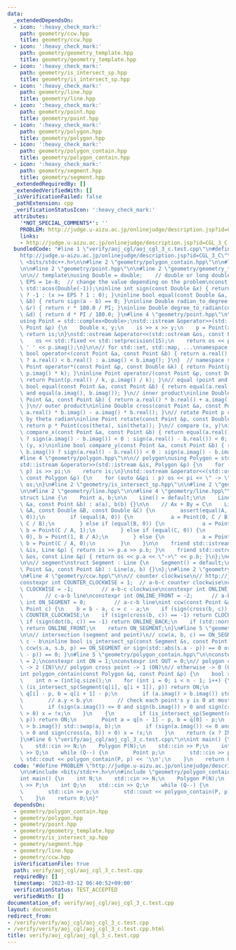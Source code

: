 ```yaml
---
data:
  _extendedDependsOn:
  - icon: ':heavy_check_mark:'
    path: geometry/ccw.hpp
    title: geometry/ccw.hpp
  - icon: ':heavy_check_mark:'
    path: geometry/geometry_template.hpp
    title: geometry/geometry_template.hpp
  - icon: ':heavy_check_mark:'
    path: geometry/is_intersect_sp.hpp
    title: geometry/is_intersect_sp.hpp
  - icon: ':heavy_check_mark:'
    path: geometry/line.hpp
    title: geometry/line.hpp
  - icon: ':heavy_check_mark:'
    path: geometry/point.hpp
    title: geometry/point.hpp
  - icon: ':heavy_check_mark:'
    path: geometry/polygon.hpp
    title: geometry/polygon.hpp
  - icon: ':heavy_check_mark:'
    path: geometry/polygon_contain.hpp
    title: geometry/polygon_contain.hpp
  - icon: ':heavy_check_mark:'
    path: geometry/segment.hpp
    title: geometry/segment.hpp
  _extendedRequiredBy: []
  _extendedVerifiedWith: []
  _isVerificationFailed: false
  _pathExtension: cpp
  _verificationStatusIcon: ':heavy_check_mark:'
  attributes:
    '*NOT_SPECIAL_COMMENTS*': ''
    PROBLEM: http://judge.u-aizu.ac.jp/onlinejudge/description.jsp?id=CGL_3_C
    links:
    - http://judge.u-aizu.ac.jp/onlinejudge/description.jsp?id=CGL_3_C
  bundledCode: "#line 1 \"verify/aoj_cgl/aoj_cgl_3_c.test.cpp\"\n#define PROBLEM \"\
    http://judge.u-aizu.ac.jp/onlinejudge/description.jsp?id=CGL_3_C\"\n\n#include\
    \ <bits/stdc++.h>\n\n#line 2 \"geometry/polygon_contain.hpp\"\n\n#line 2 \"geometry/polygon.hpp\"\
    \n\n#line 2 \"geometry/point.hpp\"\n\n#line 2 \"geometry/geometry_template.hpp\"\
    \n\n// template\nusing Double = double;    // double or long double\nconst Double\
    \ EPS = 1e-8;  // change the value depending on the problem\nconst Double PI =\
    \ std::acos(Double(-1));\ninline int sign(const Double &x) { return x <= -EPS\
    \ ? -1 : (x >= EPS ? 1 : 0); }\ninline bool equal(const Double &a, const Double\
    \ &b) { return sign(a - b) == 0; }\ninline Double radian_to_degree(const Double\
    \ &r) { return r * 180.0 / PI; }\ninline Double degree_to_radian(const Double\
    \ &d) { return d * PI / 180.0; }\n#line 4 \"geometry/point.hpp\"\n\n// point\n\
    using Point = std::complex<Double>;\nstd::istream &operator>>(std::istream &is,\
    \ Point &p) {\n    Double x, y;\n    is >> x >> y;\n    p = Point(x, y);\n   \
    \ return is;\n}\nstd::ostream &operator<<(std::ostream &os, const Point &p) {\n\
    \    os << std::fixed << std::setprecision(15);\n    return os << p.real() <<\
    \ ' ' << p.imag();\n}\n\n// for std::set, std::map, ...\nnamespace std {\ninline\
    \ bool operator<(const Point &a, const Point &b) { return a.real() != b.real()\
    \ ? a.real() < b.real() : a.imag() < b.imag(); }\n}  // namespace std\n\ninline\
    \ Point operator*(const Point &p, const Double &k) { return Point(p.real() * k,\
    \ p.imag() * k); }\ninline Point operator/(const Point &p, const Double &k) {\
    \ return Point(p.real() / k, p.imag() / k); }\n// equal (point and point)\ninline\
    \ bool equal(const Point &a, const Point &b) { return equal(a.real(), b.real())\
    \ and equal(a.imag(), b.imag()); }\n// inner product\ninline Double dot(const\
    \ Point &a, const Point &b) { return a.real() * b.real() + a.imag() * b.imag();\
    \ }\n// outer product\ninline Double cross(const Point &a, const Point &b) { return\
    \ a.real() * b.imag() - a.imag() * b.real(); }\n// rotate Point p counterclockwise\
    \ by theta radian\ninline Point rotate(const Point &p, const Double &theta) {\
    \ return p * Point(cos(theta), sin(theta)); }\n// compare (x, y)\ninline bool\
    \ compare_x(const Point &a, const Point &b) { return equal(a.real(), b.real())\
    \ ? sign(a.imag() - b.imag()) < 0 : sign(a.real() - b.real()) < 0; }\n// compare\
    \ (y, x)\ninline bool compare_y(const Point &a, const Point &b) { return equal(a.imag(),\
    \ b.imag()) ? sign(a.real() - b.real()) < 0 : sign(a.imag() - b.imag()) < 0; }\n\
    #line 4 \"geometry/polygon.hpp\"\n\n// polygon\nusing Polygon = std::vector<Point>;\n\
    std::istream &operator>>(std::istream &is, Polygon &p) {\n    for (auto &&pi :\
    \ p) is >> pi;\n    return is;\n}\nstd::ostream &operator<<(std::ostream &os,\
    \ const Polygon &p) {\n    for (auto &&pi : p) os << pi << \" -> \";\n    return\
    \ os;\n}\n#line 2 \"geometry/is_intersect_sp.hpp\"\n\n#line 2 \"geometry/segment.hpp\"\
    \n\n#line 2 \"geometry/line.hpp\"\n\n#line 4 \"geometry/line.hpp\"\n\n// line\n\
    struct Line {\n    Point a, b;\n\n    Line() = default;\n\n    Line(const Point\
    \ &a, const Point &b) : a(a), b(b) {}\n\n    // Ax + By = C\n    Line(const Double\
    \ &A, const Double &B, const Double &C) {\n        assert(equal(A, 0) and equal(B,\
    \ 0));\n        if (equal(A, 0)) {\n            a = Point(0, C / B), b = Point(1,\
    \ C / B);\n        } else if (equal(B, 0)) {\n            a = Point(C / A, 0),\
    \ b = Point(C / A, 1);\n        } else if (equal(C, 0)) {\n            a = Point(0,\
    \ 0), b = Point(1, B / A);\n        } else {\n            a = Point(0, C / B),\
    \ b = Point(C / A, 0);\n        }\n    }\n\n    friend std::istream &operator>>(std::istream\
    \ &is, Line &p) { return is >> p.a >> p.b; }\n    friend std::ostream &operator<<(std::ostream\
    \ &os, const Line &p) { return os << p.a << \"->\" << p.b; }\n};\n#line 4 \"geometry/segment.hpp\"\
    \n\n// segment\nstruct Segment : Line {\n    Segment() = default;\n\n    Segment(const\
    \ Point &a, const Point &b) : Line(a, b) {}\n};\n#line 2 \"geometry/ccw.hpp\"\n\
    \n#line 4 \"geometry/ccw.hpp\"\n\n// counter clockwise\n// http://judge.u-aizu.ac.jp/onlinejudge/description.jsp?id=CGL_1_C\n\
    constexpr int COUNTER_CLOCKWISE = 1;  // a-b-c counter clockwise\nconstexpr int\
    \ CLOCKWISE = -1;         // a-b-c clockwise\nconstexpr int ONLINE_BACK = 2; \
    \       // c-a-b line\nconstexpr int ONLINE_FRONT = -2;      // a-b-c line\nconstexpr\
    \ int ON_SEGMENT = 0;         // a-c-b line\nint ccw(const Point &a, Point b,\
    \ Point c) {\n    b = b - a, c = c - a;\n    if (sign(cross(b, c)) == 1) return\
    \ COUNTER_CLOCKWISE;\n    if (sign(cross(b, c)) == -1) return CLOCKWISE;\n   \
    \ if (sign(dot(b, c)) == -1) return ONLINE_BACK;\n    if (std::norm(b) < std::norm(c))\
    \ return ONLINE_FRONT;\n    return ON_SEGMENT;\n}\n#line 5 \"geometry/is_intersect_sp.hpp\"\
    \n\n// intersection (segment and point)\n// ccw(a, b, c) == ON_SEGMENT -> a -\
    \ c - b\ninline bool is_intersect_sp(const Segment &s, const Point &p) { return\
    \ ccw(s.a, s.b, p) == ON_SEGMENT or sign(std::abs(s.a - p)) == 0 or sign(std::abs(s.b\
    \ - p)) == 0; }\n#line 5 \"geometry/polygon_contain.hpp\"\n\nconstexpr int IN\
    \ = 2;\nconstexpr int ON = 1;\nconstexpr int OUT = 0;\n// polygon contain point\
    \ -> 2 (IN)\n// polygon cross point -> 1 (ON)\n// otherwise -> 0 (OUT)\n// http://judge.u-aizu.ac.jp/onlinejudge/description.jsp?id=CGL_3_C\n\
    int polygon_contain(const Polygon &q, const Point &p) {\n    bool x = false;\n\
    \    int n = (int)q.size();\n    for (int i = 0; i < n - 1; i++) {\n        if\
    \ (is_intersect_sp(Segment(q[i], q[i + 1]), p)) return ON;\n        Point a =\
    \ q[i] - p, b = q[i + 1] - p;\n        if (a.imag() > b.imag()) std::swap(a, b);\n\
    \        // a.y < b.y\n        // check each point's y is 0 at most 1 times\n\
    \        if (sign(a.imag()) <= 0 and sign(b.imag()) > 0 and sign(cross(a, b))\
    \ > 0) x = !x;\n    }\n    {\n        if (is_intersect_sp(Segment(q[n - 1], q[0]),\
    \ p)) return ON;\n        Point a = q[n - 1] - p, b = q[0] - p;\n        if (a.imag()\
    \ > b.imag()) std::swap(a, b);\n        if (sign(a.imag()) <= 0 and sign(b.imag())\
    \ > 0 and sign(cross(a, b)) > 0) x = !x;\n    }\n    return (x ? IN : OUT);\n\
    }\n#line 6 \"verify/aoj_cgl/aoj_cgl_3_c.test.cpp\"\n\nint main() {\n    int N;\n\
    \    std::cin >> N;\n    Polygon P(N);\n    std::cin >> P;\n    int Q;\n    std::cin\
    \ >> Q;\n    while (Q--) {\n        Point p;\n        std::cin >> p;\n       \
    \ std::cout << polygon_contain(P, p) << '\\n';\n    }\n    return 0;\n}\n"
  code: "#define PROBLEM \"http://judge.u-aizu.ac.jp/onlinejudge/description.jsp?id=CGL_3_C\"\
    \n\n#include <bits/stdc++.h>\n\n#include \"geometry/polygon_contain.hpp\"\n\n\
    int main() {\n    int N;\n    std::cin >> N;\n    Polygon P(N);\n    std::cin\
    \ >> P;\n    int Q;\n    std::cin >> Q;\n    while (Q--) {\n        Point p;\n\
    \        std::cin >> p;\n        std::cout << polygon_contain(P, p) << '\\n';\n\
    \    }\n    return 0;\n}"
  dependsOn:
  - geometry/polygon_contain.hpp
  - geometry/polygon.hpp
  - geometry/point.hpp
  - geometry/geometry_template.hpp
  - geometry/is_intersect_sp.hpp
  - geometry/segment.hpp
  - geometry/line.hpp
  - geometry/ccw.hpp
  isVerificationFile: true
  path: verify/aoj_cgl/aoj_cgl_3_c.test.cpp
  requiredBy: []
  timestamp: '2023-03-12 06:40:52+09:00'
  verificationStatus: TEST_ACCEPTED
  verifiedWith: []
documentation_of: verify/aoj_cgl/aoj_cgl_3_c.test.cpp
layout: document
redirect_from:
- /verify/verify/aoj_cgl/aoj_cgl_3_c.test.cpp
- /verify/verify/aoj_cgl/aoj_cgl_3_c.test.cpp.html
title: verify/aoj_cgl/aoj_cgl_3_c.test.cpp
---
```

